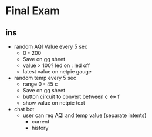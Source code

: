 # Final Exam

## ins

- random AQI Value every 5 sec
  - 0 - 200
  - Save on gg sheet
  - value > 100? led on : led off
  - latest value on netpie gauge
- random temp every 5 sec
  - range 0 - 45 c
  - Save on gg sheet
  - button circuit to convert between c <-> f
  - show value on netpie text
- chat bot
  - user can req AQI and temp value (separate intents)
    - current
    - history